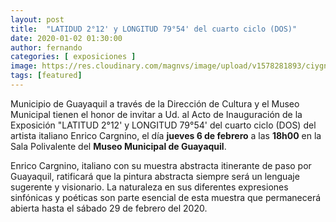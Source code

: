 ```yaml
---
layout: post
title:  "LATIDUD 2°12' y LONGITUD 79°54' del cuarto ciclo (DOS)"
date: 2020-01-02 01:30:00
author: fernando
categories: [ exposiciones ]
image: https://res.cloudinary.com/magnvs/image/upload/v1578281893/ciygnoyj7kbxrjf5epzk.jpg
tags: [featured]
---
```


Municipio de Guayaquil a través de la Dirección de Cultura y el Museo Municipal tienen el honor de invitar a Ud. al Acto de Inauguración de la Exposición "LATITUD 2°12' y LONGITUD 79°54' del cuarto ciclo (DOS) del artista italiano Enrico Cargnino, el día **jueves 6 de febrero** a las **18h00** en la Sala Polivalente del **Museo Municipal de Guayaquil**.

Enrico Cargnino, italiano con su muestra abstracta itinerante de paso por Guayaquil, ratificará que la pintura abstracta siempre será un lenguaje sugerente y visionario. La naturaleza en sus diferentes expresiones sinfónicas y poéticas son parte esencial de esta muestra que permanecerá abierta hasta el sábado 29 de febrero del 2020.
